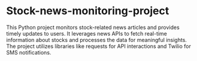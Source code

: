 # Stock-news-monitoring-project
This Python project monitors stock-related news articles and provides timely updates to users. It leverages news APIs to fetch real-time information about stocks and processes the data for meaningful insights. The project utilizes libraries like requests for API interactions and Twilio for SMS notifications.
